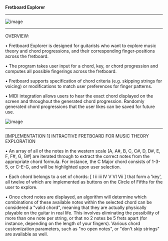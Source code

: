 **Fretboard Explorer**

________________________________________________________________________________________________________________


![image](https://github.com/user-attachments/assets/a525c10c-324b-4832-bb84-d2d52cb60875)

________________________________________________________________________________________________________________

OVERVIEW:

• Fretboard Explorer is designed for guitarists who want to explore music theory and chord progressions, and their corresponding finger-positions across the fretboard.

• The program takes user input for a chord, key, or chord progression and computes all possible fingerings across the fretboard.

• Fretboard supports specification of chord criteria (e.g. skipping strings for voicing) or modifications to match user preferences for finger patterns.

• MIDI integration allows users to hear the exact chord displayed on the screen and throughout the generated chord progression. Randomly generated chord progressions that the user likes can be saved for future use.

![image](https://github.com/user-attachments/assets/8d7e77fb-0a6b-46e4-a4fd-fe15c00a5eca)

________________________________________________________________________________________________________________

[IMPLEMENTATION 1] INTRACTIVE FRETBOARD FOR MUSIC THEORY EXPLORATION

• An array of all of the notes in the western scale [A, A#, B, C, C#, D, D#, E, F, F#, G, G#] are iterated through to extract the correct notes from the appropriate chord formula. For instance, the C Major chord consists of 1-3-5, or C-E-G, and will be highlighted upon user selection.

• Each chord belongs to a set of chords: [ I ii iii IV V VI Vii ] that form a 'key', all twelve of which are implemented as buttons on the Circle of Fifths for the user to explore.

• Once chord notes are displayed, an algorithm will determine which combinations of these available notes within the selected chord can be considered a "valid chord", meaning that they are actually physically playable on the guitar in real life. This involves eliminating the possibility of more than one note per string, or that no 2 notes be 5 frets apart (for instance, depending on the length of your fingers). Various chord customization parameters, such as "no open notes", or "don't skip strings" are available as well.
